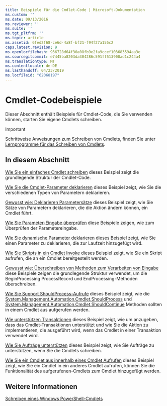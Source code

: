 ```yaml
---
title: Beispiele für die Cmdlet-Code | Microsoft-Dokumentation
ms.custom: ''
ms.date: 09/13/2016
ms.reviewer: ''
ms.suite: ''
ms.tgt_pltfrm: ''
ms.topic: article
ms.assetid: 6fed2f68-ce6d-4a8f-bf21-f94f27a155c2
caps.latest.revision: 9
ms.openlocfilehash: 936728d64f30a08fb9e2fa9ccef103683594aa3e
ms.sourcegitcommit: e7445ba8203da304286c591ff513900ad1c244a4
ms.translationtype: MT
ms.contentlocale: de-DE
ms.lasthandoff: 04/23/2019
ms.locfileid: "62068197"
---
```

# <a name="examples-of-cmdlet-code"></a>Cmdlet-Codebeispiele

Dieser Abschnitt enthält Beispiele für Cmdlet-Code, die Sie verwenden können, starten Sie eigene Cmdlets schreiben.

> [!IMPORTANT]
> Schrittweise Anweisungen zum Schreiben von Cmdlets, finden Sie unter [Lernprogramme für das Schreiben von Cmdlets](./tutorials-for-writing-cmdlets.md).

## <a name="in-this-section"></a>In diesem Abschnitt

[Wie Sie ein einfaches Cmdlet schreiben](./how-to-write-a-simple-cmdlet.md) dieses Beispiel zeigt die grundlegende Struktur der Cmdlet-Code.

[Wie Sie die Cmdlet-Parameter deklarieren](./how-to-declare-cmdlet-parameters.md) dieses Beispiel zeigt, wie Sie die verschiedenen Typen von Parametern deklarieren.

[Gewusst wie: Deklarieren Parametersätze](./how-to-declare-parameter-sets.md) dieses Beispiel zeigt, wie Sie Sätze von Parametern deklarieren, die die Aktion ändern können, ein Cmdlet führt.

[Wie Sie Parameter-Eingabe überprüfen](./how-to-validate-parameter-input.md) diese Beispiele zeigen, wie zum Überprüfen der Parametereingabe.

[Wie Sie dynamische Parameter deklarieren](./how-to-declare-dynamic-parameters.md) dieses Beispiel zeigt, wie Sie einen Parameter zu deklarieren, die zur Laufzeit hinzugefügt wird.

[Wie Sie Skripts in ein Cmdlet Invoke](./how-to-invoke-scripts-within-a-cmdlet.md) dieses Beispiel zeigt, wie Sie ein Skript aufrufen, die an ein Cmdlet bereitgestellt werden.

[Gewusst wie: Überschreiben von Methoden zum Verarbeiten von Eingabe](./how-to-override-input-processing-methods.md) diese Beispiele zeigen die grundlegende Struktur verwendet, um die BeginProcessing ProcessRecord und EndProcessing-Methoden überschreiben.

[Wie Sie Support ShouldProcess-Aufrufe](./how-to-request-confirmations.md) dieses Beispiel zeigt, wie die [System.Management.Automation.Cmdlet.ShouldProcess](/dotnet/api/System.Management.Automation.Cmdlet.ShouldProcess) und [System.Management.Automation.Cmdlet.ShouldContinue](/dotnet/api/System.Management.Automation.Cmdlet.ShouldContinue) Methoden sollten in einem Cmdlet aus aufgerufen werden.

[Wie unterstützen Transaktionen](./how-to-support-transactions.md) dieses Beispiel zeigt, wie um anzugeben, dass das Cmdlet-Transaktionen unterstützt und wie Sie die Aktion zu implementieren, die ausgeführt wird, wenn das Cmdlet in einer Transaktion verwendet wird.

[Wie Sie Aufträge unterstützen](./how-to-support-jobs.md) dieses Beispiel zeigt, wie Sie Aufträge zu unterstützen, wenn Sie die Cmdlets schreiben.

[Wie Sie ein Cmdlet aus innerhalb eines Cmdlet Aufrufen](./how-to-invoke-a-cmdlet-from-within-a-cmdlet.md) dieses Beispiel zeigt, wie Sie ein Cmdlet in ein anderes Cmdlet aufrufen, können Sie die Funktionalität des aufgerufenen-Cmdlets zum Cmdlet hinzugefügt werden.

## <a name="see-also"></a>Weitere Informationen

[Schreiben eines Windows PowerShell-Cmdlets](./writing-a-windows-powershell-cmdlet.md)

